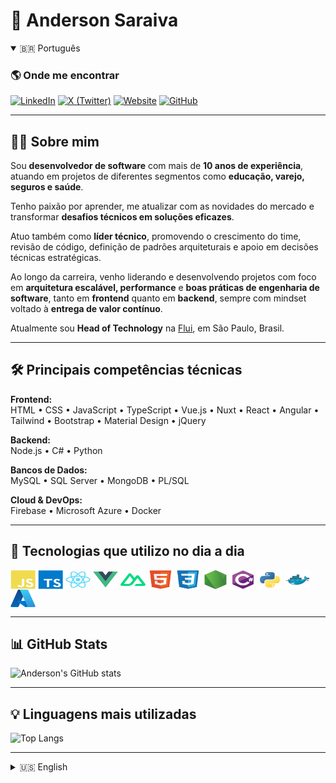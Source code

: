 # 👋 Anderson Saraiva  

<details open>
  <summary>🇧🇷 Português</summary>

### 🌎 Onde me encontrar
[![LinkedIn](https://img.shields.io/badge/LinkedIn-Connect-blue?style=flat&logo=linkedin&logoColor=white)](https://www.linkedin.com/in/andersonsaraiva)
[![X (Twitter)](https://img.shields.io/badge/follow-%40saraiva90-black?logo=x&logoColor=white)](https://x.com/saraiva90)
[![Website](https://img.shields.io/badge/Website-andersonsaraiva.github.io-green?logo=google-chrome&logoColor=white)](https://andersonsaraiva.github.io/)
[![GitHub](https://img.shields.io/badge/GitHub-andersonsaraiva-lightgrey?logo=github&logoColor=black)](https://github.com/andersonsaraiva)

---

## 👨‍💻 Sobre mim  

Sou **desenvolvedor de software** com mais de **10 anos de experiência**, atuando em projetos de diferentes segmentos como **educação, varejo, seguros e saúde**.  

Tenho paixão por aprender, me atualizar com as novidades do mercado e transformar **desafios técnicos em soluções eficazes**.  

Atuo também como **líder técnico**, promovendo o crescimento do time, revisão de código, definição de padrões arquiteturais e apoio em decisões técnicas estratégicas.  

Ao longo da carreira, venho liderando e desenvolvendo projetos com foco em **arquitetura escalável, performance** e **boas práticas de engenharia de software**, tanto em **frontend** quanto em **backend**, sempre com mindset voltado à **entrega de valor contínuo**.  

Atualmente sou **Head of Technology** na [Flui](https://www.useflui.com.br), em São Paulo, Brasil.  

---

## 🛠️ Principais competências técnicas  

**Frontend:**  
HTML • CSS • JavaScript • TypeScript • Vue.js • Nuxt • React • Angular • Tailwind • Bootstrap • Material Design • jQuery  

**Backend:**  
Node.js • C# • Python  

**Bancos de Dados:**  
MySQL • SQL Server • MongoDB • PL/SQL  

**Cloud & DevOps:**  
Firebase • Microsoft Azure • Docker  

---

## 🚀 Tecnologias que utilizo no dia a dia  

<div style="display: inline_block">
  <img align="center" alt="Js" height="30" width="40" src="https://raw.githubusercontent.com/devicons/devicon/master/icons/javascript/javascript-plain.svg">
  <img align="center" alt="Ts" height="30" width="40" src="https://raw.githubusercontent.com/devicons/devicon/master/icons/typescript/typescript-plain.svg">
  <img align="center" alt="React" height="30" width="40" src="https://raw.githubusercontent.com/devicons/devicon/master/icons/react/react-original.svg">
  <img align="center" alt="Vue" height="30" width="40" src="https://raw.githubusercontent.com/devicons/devicon/master/icons/vuejs/vuejs-original.svg">
  <img align="center" alt="Nuxt" height="30" width="40" src="https://raw.githubusercontent.com/devicons/devicon/master/icons/nuxt/nuxt-original.svg">
  <img align="center" alt="HTML" height="30" width="40" src="https://raw.githubusercontent.com/devicons/devicon/master/icons/html5/html5-original.svg">
  <img align="center" alt="CSS" height="30" width="40" src="https://raw.githubusercontent.com/devicons/devicon/master/icons/css3/css3-original.svg">
  <img align="center" alt="Node" height="30" width="40" src="https://raw.githubusercontent.com/devicons/devicon/master/icons/nodejs/nodejs-original.svg">
  <img align="center" alt="Csharp" height="30" width="40" src="https://raw.githubusercontent.com/devicons/devicon/master/icons/csharp/csharp-original.svg">
  <img align="center" alt="Python" height="30" width="40" src="https://raw.githubusercontent.com/devicons/devicon/master/icons/python/python-original.svg">
  <img align="center" alt="Docker" height="30" width="40" src="https://raw.githubusercontent.com/devicons/devicon/master/icons/docker/docker-original.svg">
  <img align="center" alt="Azure" height="30" width="40" src="https://raw.githubusercontent.com/devicons/devicon/master/icons/azure/azure-original.svg">
</div>

---

## 📊 GitHub Stats  

![Anderson's GitHub stats](https://github-readme-stats.vercel.app/api?username=andersonsaraiva&show_icons=true&theme=dark)

---

## 💡 Linguagens mais utilizadas  

![Top Langs](https://github-readme-stats.vercel.app/api/top-langs/?username=andersonsaraiva&layout=compact&theme=dark)

</details>

---

<details>
  <summary>🇺🇸 English</summary>

### 🌎 Find me online
[![LinkedIn](https://img.shields.io/badge/LinkedIn-Connect-blue?style=flat&logo=linkedin&logoColor=white)](https://www.linkedin.com/in/andersonsaraiva)
[![X (Twitter)](https://img.shields.io/badge/follow-%40saraiva90-black?logo=x&logoColor=white)](https://x.com/saraiva90)
[![Website](https://img.shields.io/badge/Website-andersonsaraiva.github.io-green?logo=google-chrome&logoColor=white)](https://andersonsaraiva.github.io/)
[![GitHub](https://img.shields.io/badge/GitHub-andersonsaraiva-lightgrey?logo=github&logoColor=black)](https://github.com/andersonsaraiva)

---

## 👨‍💻 About me  

I’m a **software developer** with over **10 years of experience**, working on projects across different industries such as **education, retail, insurance, and healthcare**.  

I’m passionate about learning, staying up to date with market trends, and turning **technical challenges into effective solutions**.  

I also work as a **technical leader**, fostering team growth, performing code reviews, defining architectural standards, and supporting strategic technical decision-making.  

Throughout my career, I’ve been leading and developing projects with a focus on **scalable architecture, performance**, and **software engineering best practices**, both in **frontend** and **backend**, always driven by a **continuous value delivery mindset**.  

Currently, I’m **Head of Technology** at [Flui](https://www.useflui.com.br), a company based in São Paulo, Brazil.  

---

## 🛠️ Core Technical Skills  

**Frontend:**  
HTML • CSS • JavaScript • TypeScript • Vue.js • Nuxt • React • Angular • Tailwind • Bootstrap • Material Design • jQuery  

**Backend:**  
Node.js • C# • Python  

**Databases:**  
MySQL • SQL Server • MongoDB • PL/SQL  

**Cloud & DevOps:**  
Firebase • Microsoft Azure • Docker  

---

## 🚀 Technologies I work with daily  

<div style="display: inline_block">
  <img align="center" alt="Js" height="30" width="40" src="https://raw.githubusercontent.com/devicons/devicon/master/icons/javascript/javascript-plain.svg">
  <img align="center" alt="Ts" height="30" width="40" src="https://raw.githubusercontent.com/devicons/devicon/master/icons/typescript/typescript-plain.svg">
  <img align="center" alt="React" height="30" width="40" src="https://raw.githubusercontent.com/devicons/devicon/master/icons/react/react-original.svg">
  <img align="center" alt="Vue" height="30" width="40" src="https://raw.githubusercontent.com/devicons/devicon/master/icons/vuejs/vuejs-original.svg">
  <img align="center" alt="Nuxt" height="30" width="40" src="https://raw.githubusercontent.com/devicons/devicon/master/icons/nuxt/nuxt-original.svg">
  <img align="center" alt="HTML" height="30" width="40" src="https://raw.githubusercontent.com/devicons/devicon/master/icons/html5/html5-original.svg">
  <img align="center" alt="CSS" height="30" width="40" src="https://raw.githubusercontent.com/devicons/devicon/master/icons/css3/css3-original.svg">
  <img align="center" alt="Node" height="30" width="40" src="https://raw.githubusercontent.com/devicons/devicon/master/icons/nodejs/nodejs-original.svg">
  <img align="center" alt="Csharp" height="30" width="40" src="https://raw.githubusercontent.com/devicons/devicon/master/icons/csharp/csharp-original.svg">
  <img align="center" alt="Python" height="30" width="40" src="https://raw.githubusercontent.com/devicons/devicon/master/icons/python/python-original.svg">
  <img align="center" alt="Docker" height="30" width="40" src="https://raw.githubusercontent.com/devicons/devicon/master/icons/docker/docker-original.svg">
  <img align="center" alt="Azure" height="30" width="40" src="https://raw.githubusercontent.com/devicons/devicon/master/icons/azure/azure-original.svg">
</div>

---

## 📊 GitHub Stats  

![Anderson's GitHub stats](https://github-readme-stats.vercel.app/api?username=andersonsaraiva&show_icons=true&theme=dark)

---

## 💡 Most Used Languages  

![Top Langs](https://github-readme-stats.vercel.app/api/top-langs/?username=andersonsaraiva&layout=compact&theme=dark)

</details>
